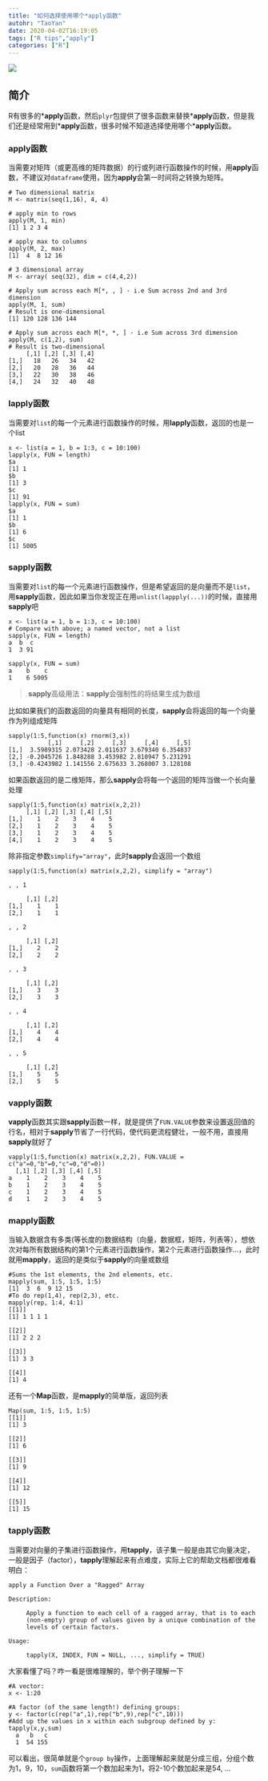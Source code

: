 ```yaml
---
title: "如何选择使用哪个*apply函数"
autohr: "TaoYan"
date: 2020-04-02T16:19:05
tags: ["R tips","apply"]
categories: ["R"]
---
```


![](https://raw.githubusercontent.com/YTLogos/pic_link/master/img/UMzZ4.png)


## 简介

R有很多的\***apply**函数，然后`plyr`包提供了很多函数来替换\***apply**函数，但是我们还是经常用到\***apply**函数，很多时候不知道选择使用哪个\***apply**函数。

<!--more-->

### apply函数

当需要对矩阵（或更高维的矩阵数据）的行或列进行函数操作的时候，用**apply**函数，不建议对`dataframe`使用，因为**apply**会第一时间将之转换为矩阵。

```
# Two dimensional matrix
M <- matrix(seq(1,16), 4, 4)

# apply min to rows
apply(M, 1, min)
[1] 1 2 3 4

# apply max to columns
apply(M, 2, max)
[1]  4  8 12 16

# 3 dimensional array
M <- array( seq(32), dim = c(4,4,2))

# Apply sum across each M[*, , ] - i.e Sum across 2nd and 3rd dimension
apply(M, 1, sum)
# Result is one-dimensional
[1] 120 128 136 144

# Apply sum across each M[*, *, ] - i.e Sum across 3rd dimension
apply(M, c(1,2), sum)
# Result is two-dimensional
     [,1] [,2] [,3] [,4]
[1,]   18   26   34   42
[2,]   20   28   36   44
[3,]   22   30   38   46
[4,]   24   32   40   48
```


### lapply函数

当需要对`list`的每一个元素进行函数操作的时候，用**lapply**函数，返回的也是一个list

```
x <- list(a = 1, b = 1:3, c = 10:100) 
lapply(x, FUN = length) 
$a 
[1] 1
$b 
[1] 3
$c 
[1] 91
lapply(x, FUN = sum) 
$a 
[1] 1
$b 
[1] 6
$c 
[1] 5005
```

### sapply函数

当需要对`list`的每一个元素进行函数操作，但是希望返回的是向量而不是`list`，用**sapply**函数，因此如果当你发现正在用`unlist(lappply(...))`的时候，直接用**sapply**吧

```
x <- list(a = 1, b = 1:3, c = 10:100)
# Compare with above; a named vector, not a list 
sapply(x, FUN = length)  
a  b  c   
1  3 91

sapply(x, FUN = sum)   
a    b    c    
1    6 5005 
```

> **sapply**高级用法：**sapply**会强制性的将结果生成为数组

比如如果我们的函数返回的向量具有相同的长度，**sapply**会将返回的每一个向量作为列组成矩阵

```
sapply(1:5,function(x) rnorm(3,x))
           [,1]     [,2]     [,3]     [,4]     [,5]
[1,]  3.5989315 2.073428 2.011637 3.679340 6.354837
[2,] -0.2045726 1.848288 3.453982 2.810947 5.231291
[3,] -0.4243982 1.141556 2.675633 3.268007 3.128108
```

如果函数返回的是二维矩阵，那么**sapply**会将每一个返回的矩阵当做一个长向量处理

```
sapply(1:5,function(x) matrix(x,2,2))
     [,1] [,2] [,3] [,4] [,5]
[1,]    1    2    3    4    5
[2,]    1    2    3    4    5
[3,]    1    2    3    4    5
[4,]    1    2    3    4    5
```

除非指定参数`simplify="array"`，此时**sapply**会返回一个数组

```
sapply(1:5,function(x) matrix(x,2,2), simplify = "array")

, , 1

     [,1] [,2]
[1,]    1    1
[2,]    1    1

, , 2

     [,1] [,2]
[1,]    2    2
[2,]    2    2

, , 3

     [,1] [,2]
[1,]    3    3
[2,]    3    3

, , 4

     [,1] [,2]
[1,]    4    4
[2,]    4    4

, , 5

     [,1] [,2]
[1,]    5    5
[2,]    5    5
```

### vapply函数

**vapply**函数其实跟**sapply**函数一样，就是提供了`FUN.VALUE`参数来设置返回值的行名，相对于**sapply**节省了一行代码，使代码更流程健壮，一般不用，直接用**sapply**就好了

```
vapply(1:5,function(x) matrix(x,2,2), FUN.VALUE = c("a"=0,"b"=0,"c"=0,"d"=0))
  [,1] [,2] [,3] [,4] [,5]
a    1    2    3    4    5
b    1    2    3    4    5
c    1    2    3    4    5
d    1    2    3    4    5
```

### mapply函数

当输入数据含有多类(等长度的)数据结构（向量，数据框，矩阵，列表等），想依次对每所有数据结构的第1个元素进行函数操作，第2个元素进行函数操作...，此时就用**mapply**，返回的是类似于**sapply**的向量或数组

```
#Sums the 1st elements, the 2nd elements, etc. 
mapply(sum, 1:5, 1:5, 1:5) 
[1]  3  6  9 12 15
#To do rep(1,4), rep(2,3), etc.
mapply(rep, 1:4, 4:1)   
[[1]]
[1] 1 1 1 1

[[2]]
[1] 2 2 2

[[3]]
[1] 3 3

[[4]]
[1] 4
```

还有一个**Map**函数，是**mapply**的简单版，返回列表

```
Map(sum, 1:5, 1:5, 1:5)
[[1]]
[1] 3

[[2]]
[1] 6

[[3]]
[1] 9

[[4]]
[1] 12

[[5]]
[1] 15
```

### tapply函数

当需要对向量的子集进行函数操作，用**tapply**，该子集一般是由其它向量决定，一般是因子（factor），**tapply**理解起来有点难度，实际上它的帮助文档都很难看明白：

```
apply a Function Over a "Ragged" Array

Description:

     Apply a function to each cell of a ragged array, that is to each
     (non-empty) group of values given by a unique combination of the
     levels of certain factors.

Usage:

     tapply(X, INDEX, FUN = NULL, ..., simplify = TRUE)
```

大家看懂了吗？咋一看是很难理解的，举个例子理解一下

```
#A vector:
x <- 1:20

#A factor (of the same length!) defining groups:
y <- factor(c(rep("a",1),rep("b",9),rep("c",10)))
#Add up the values in x within each subgroup defined by y:
tapply(x,y,sum)
  a   b   c 
  1  54 155
```

可以看出，很简单就是个`group by`操作，上面理解起来就是分成三组，分组个数为1，9，10，`sum`函数将第一个数加起来为1，将2-10个数加起来是54, ...

